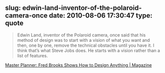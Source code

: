 slug: edwin-land-inventor-of-the-polaroid-camera-once
date: 2010-08-06 17:30:47
type: quote
---

> Edwin Land, inventor of the Polaroid camera, once said that his method of design was to start with a vision of what you want and then, one by one, remove the technical obstacles until you have it. I think that’s what Steve Jobs does. He starts with a vision rather than a list of features.

[Master Planner: Fred Brooks Shows How to Design Anything | Magazine](http://www.wired.com/magazine/2010/07/ff_fred_brooks/)
